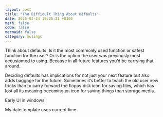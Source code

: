 ```yaml
---
layout: post
title: "The Difficult Thing About Defaults"
date: 2025-02-24 19:25:21 +0100
math: false
code: false
mermaid: false
category: musings
---
```

Think about defaults. Is it the most commonly used function or safest function for the user? Or is the option the user was previously most accustomed to using. Because in all future features you’d be carrying that around. 

Deciding defaults has implications for not just your next feature but also adds baggage for the future. Sometimes it’s better to teach the old user new tricks than to carry forward the floppy disk icon for saving files, which has lost all its meaning becoming an icon for saving things than storage media. 

Early UI in windows 

My date template uses current time